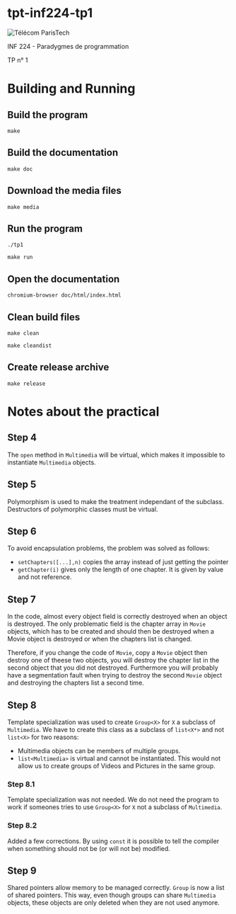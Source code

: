 # tpt-inf224-tp1

![Télécom ParisTech][tpt]

INF 224 - Paradygmes de programmation

TP n° 1

[tpt]: https://www.telecom-paristech.fr/fileadmin/maq14/img/logo.png

# Building and Running

## Build the program

```
make
```

## Build the documentation

```
make doc
```

## Download the media files

```
make media
```

## Run the program

```
./tp1
```

```
make run
```

## Open the documentation

```
chromium-browser doc/html/index.html
```

## Clean build files

```
make clean
```

```
make cleandist
```

## Create release archive

```
make release
```

# Notes about the practical

## Step 4

The `open` method in `Multimedia` will be virtual, which makes it impossible to instantiate `Multimedia` objects.

## Step 5

Polymorphism is used to make the treatment independant of the subclass. Destructors of polymorphic classes must be virtual.

## Step 6

To avoid encapsulation problems, the problem was solved as follows:
* `setChapters([...],n)` copies the array instead of just getting the pointer
* `getChapter(i)` gives only the length of one chapter. It is given by value and not reference.

## Step 7

In the code, almost every object field is correctly destroyed when an object is destroyed. The only problematic field is the chapter array in `Movie` objects, which has to be created and should then be destroyed when a Movie object is destroyed or when the chapters list is changed.

Therefore, if you change the code of `Movie`, copy a `Movie` object then destroy one of theese two objects, you will destroy the chapter list in the second object that you did not destroyed. Furthermore you will probably have a segmentation fault when trying to destroy the second `Movie` object and destroying the chapters list a second time.

## Step 8

Template specialization was used to create `Group<X>` for `X` a subclass of `Multimedia`.
We have to create this class as a subclass of `list<X*>` and not `list<X>` for two reasons:
* Multimedia objects can be members of multiple groups.
* `list<Multimedia>` is virtual and cannot be instantiated. This would not allow us to create groups of Videos and Pictures in the same group.

### Step 8.1

Template specialization was not needed. We do not need the program to work if someones tries to use `Group<X>` for `X` not a subclass of `Multimedia`.

### Step 8.2

Added a few corrections. By using `const` it is possible to tell the compiler when something should not be (or will not be) modified.

## Step 9

Shared pointers allow memory to be managed correctly. `Group` is now a list of shared pointers. This way, even though groups can share `Multimedia` objects, these objects are only deleted when they are not used anymore.
